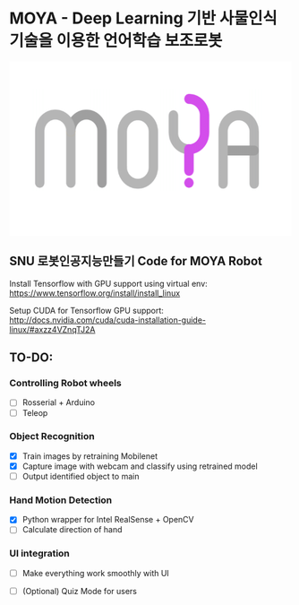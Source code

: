 # MOYA - Deep Learning 기반 사물인식 기술을 이용한 언어학습 보조로봇

<img align="center" width="537" height="311"
     title="moya logo" src="./moya.PNG">

## SNU 로봇인공지능만들기 Code for MOYA Robot


Install Tensorflow with GPU support using virtual env:
https://www.tensorflow.org/install/install_linux

Setup CUDA for Tensorflow GPU support:
http://docs.nvidia.com/cuda/cuda-installation-guide-linux/#axzz4VZnqTJ2A

## TO-DO:
### Controlling Robot wheels
- [ ] Rosserial + Arduino
- [ ] Teleop
### Object Recognition
- [x] Train images by retraining Mobilenet
- [x] Capture image with webcam and classify using retrained model
- [ ] Output identified object to main
### Hand Motion Detection
- [x] Python wrapper for Intel RealSense + OpenCV
- [ ] Calculate direction of hand
### UI integration
- [ ] Make everything work smoothly with UI
- [ ] (Optional) Quiz Mode for users



